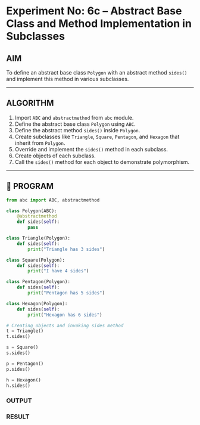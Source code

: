 # Experiment No: 6c – Abstract Base Class and Method Implementation in Subclasses

## AIM  
To define an abstract base class `Polygon` with an abstract method `sides()` and implement this method in various subclasses.

---

## ALGORITHM  
1. Import `ABC` and `abstractmethod` from `abc` module.
2. Define the abstract base class `Polygon` using `ABC`.
3. Define the abstract method `sides()` inside `Polygon`.
4. Create subclasses like `Triangle`, `Square`, `Pentagon`, and `Hexagon` that inherit from `Polygon`.
5. Override and implement the `sides()` method in each subclass.
6. Create objects of each subclass.
7. Call the `sides()` method for each object to demonstrate polymorphism.

---

## 🧾 PROGRAM

```python
from abc import ABC, abstractmethod

class Polygon(ABC):
    @abstractmethod
    def sides(self):
        pass

class Triangle(Polygon):
    def sides(self):
        print("Triangle has 3 sides")

class Square(Polygon):
    def sides(self):
        print("I have 4 sides")

class Pentagon(Polygon):
    def sides(self):
        print("Pentagon has 5 sides")

class Hexagon(Polygon):
    def sides(self):
        print("Hexagon has 6 sides")

# Creating objects and invoking sides method
t = Triangle()
t.sides()

s = Square()
s.sides()

p = Pentagon()
p.sides()

h = Hexagon()
h.sides()

```

### OUTPUT


### RESULT
